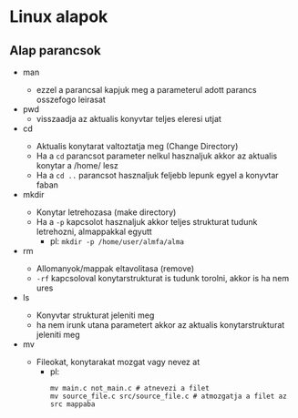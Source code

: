 # Linux alapok
## Alap parancsok

* man <parancs>
    * ezzel a parancsal kapjuk meg a parameterul adott parancs osszefogo leirasat
* pwd
    * visszaadja az aktualis konyvtar teljes eleresi utjat
* cd <path>
    * Aktualis konytarat valtoztatja meg (Change Directory)
    * Ha a ```cd``` parancsot parameter nelkul hasznaljuk akkor az aktualis konytar a /home/<username> lesz
    * Ha a ```cd ..``` parancsot hasznaljuk feljebb lepunk egyel a konyvtar faban
* mkdir <konyvtarnev>
    * Konytar letrehozasa (make directory)
    * Ha a ```-p``` kapcsolot hasznaljuk akkor teljes strukturat tudunk letrehozni, almappakkal egyutt
      * pl: ```mkdir -p /home/user/almfa/alma```
* rm <path>
    * Allomanyok/mappak eltavolitasa (remove)
    * ```-rf``` kapcsoloval konytarstrukturat is tudunk torolni, akkor is ha nem ures
* ls <path>
    * Konyvtar strukturat jeleniti meg
    * ha nem irunk utana parametert akkor az aktualis konytarstrukturat jeleniti meg
* mv <path>
    * Fileokat, konytarakat mozgat vagy nevez at
      * pl:
        ```
        mv main.c not_main.c # atnevezi a filet
        mv source_file.c src/source_file.c # atmozgatja a filet az src mappaba
        ```
        